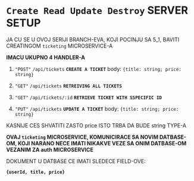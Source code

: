 # `Create Read Update Destroy` SERVER SETUP

JA CU SE U OVOJ SERIJI BRANCH-EVA, KOJI POCINJU SA 5_1, BAVITI CREATINGOM `ticketing` MICROSERVICE-A

**IMACU UKUPNO 4 HANDLER-A**

1. `"POST"` `/api/tickets` **`CREATE A TICKET`** body: `{title: string; price: string}`

2. `"GET"` `/api/tickets` **`RETREIVING ALL TICKETS`**

3. `"GET"` `/api/tickets/:id` **`RETRIEVE TICKET WITH SSPECIFIC ID`**

4. `"PUT"` `/api/tickets` **`UPDATE A TICKET`** body: `{title: string; price: string}`

KASNIJE CES SHVATITI ZASTO price ISTO TRBA DA BUDE string TYPE-A

**OVAJ `ticketing` MICROSERVICE, KOMUNICIRACE SA NOVIM DATBASE-OM, KOJI NARANO NECE IMATI NIKAKVE VEZE SA ONIM DATBASE-OM VEZANIM ZA auth MICROSERVICE**

DOKUMENT U DATBASE CE IMATI SLEDECE FIELD-OVE:

**`{userId, title, price}`**

